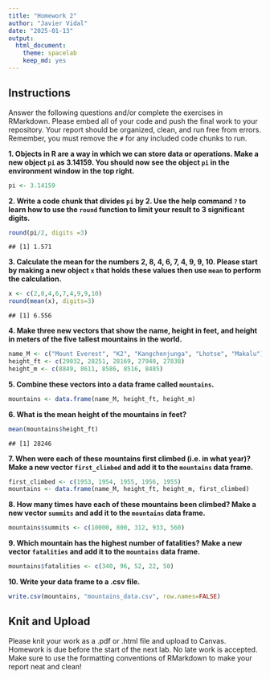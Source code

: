 ```yaml
---
title: "Homework 2"
author: "Javier Vidal"
date: "2025-01-13"
output:
  html_document: 
    theme: spacelab
    keep_md: yes
---
```


## Instructions
Answer the following questions and/or complete the exercises in RMarkdown. Please embed all of your code and push the final work to your repository. Your report should be organized, clean, and run free from errors. Remember, you must remove the `#` for any included code chunks to run.  

**1. Objects in R are a way in which we can store data or operations. Make a new object `pi` as 3.14159. You should now see the object `pi` in the environment window in the top right.** 

``` r
pi <- 3.14159
```

**2. Write a code chunk that divides `pi` by 2. Use the help command `?` to learn how to use the `round` function to limit your result to 3 significant digits.**  

``` r
round(pi/2, digits =3)
```

```
## [1] 1.571
```

**3. Calculate the mean for the numbers 2, 8, 4, 6, 7, 4, 9, 9, 10. Please start by making a new object `x` that holds these values then use `mean` to perform the calculation.**  

``` r
x <- c(2,8,4,6,7,4,9,9,10)
round(mean(x), digits=3)     
```

```
## [1] 6.556
```

**4. Make three new vectors that show the name, height in feet, and height in meters of the five tallest mountains in the world.**

``` r
name_M <- c("Mount Everest", "K2", "Kangchenjunga", "Lhotse", "Makalu")
height_ft <- c(29032, 28251, 28169, 27940, 27838)
height_m <- c(8849, 8611, 8586, 8516, 8485)
```

**5. Combine these vectors into a data frame called `mountains`.**

``` r
mountains <- data.frame(name_M, height_ft, height_m)
```

**6. What is the mean height of the mountains in feet?**

``` r
mean(mountains$height_ft)
```

```
## [1] 28246
```

**7. When were each of these mountains first climbed (i.e. in what year)? Make a new vector `first_climbed` and add it to the `mountains` data frame.**

``` r
first_climbed <- c(1953, 1954, 1955, 1956, 1955)
mountains <- data.frame(name_M, height_ft, height_m, first_climbed)
```

**8. How many times have each of these mountains been climbed? Make a new vector `summits` and add it to the `mountains` data frame.**

``` r
mountains$summits <- c(10000, 800, 312, 933, 560)
```

**9. Which mountain has the highest number of fatalities? Make a new vector `fatalities` and add it to the `mountains` data frame.**

``` r
mountains$fatalities <- c(340, 96, 52, 22, 50)
```

**10. Write your data frame to a .csv file.**

``` r
write.csv(mountains, "mountains_data.csv", row.names=FALSE)
```

## Knit and Upload
Please knit your work as a .pdf or .html file and upload to Canvas. Homework is due before the start of the next lab. No late work is accepted. Make sure to use the formatting conventions of RMarkdown to make your report neat and clean!  
